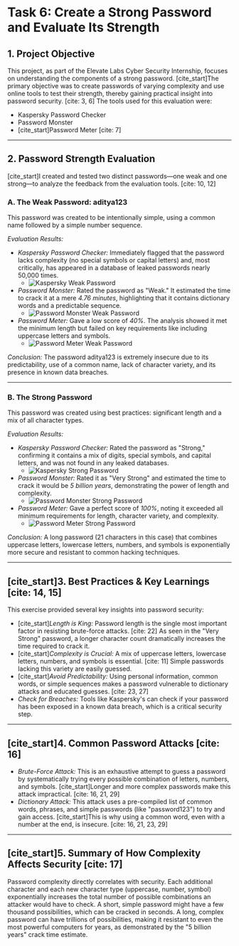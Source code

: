 # Task 6: Create a Strong Password and Evaluate Its Strength

## 1. Project Objective

This project, as part of the Elevate Labs Cyber Security Internship, focuses on understanding the components of a strong password. [cite_start]The primary objective was to create passwords of varying complexity and use online tools to test their strength, thereby gaining practical insight into password security. [cite: 3, 6] The tools used for this evaluation were:

* Kaspersky Password Checker
* Password Monster
* [cite_start]Password Meter [cite: 7]

---

## 2. Password Strength Evaluation

[cite_start]I created and tested two distinct passwords—one weak and one strong—to analyze the feedback from the evaluation tools. [cite: 10, 12]

### A. The Weak Password: aditya123

This password was created to be intentionally simple, using a common name followed by a simple number sequence.

*Evaluation Results:*

* *Kaspersky Password Checker:* Immediately flagged that the password lacks complexity (no special symbols or capital letters) and, most critically, has appeared in a database of leaked passwords nearly 50,000 times.
    * ![Kaspersky Weak Password](httpsa://user-images.githubusercontent.com/your-username/your-repo/blob/main/Task%206%201.jpg)
* *Password Monster:* Rated the password as "Weak." It estimated the time to crack it at a mere *4.76 minutes*, highlighting that it contains dictionary words and a predictable sequence.
    * ![Password Monster Weak Password](httpsa://user-images.githubusercontent.com/your-username/your-repo/blob/main/Task%206%202.png)
* *Password Meter:* Gave a low score of *40%*. The analysis showed it met the minimum length but failed on key requirements like including uppercase letters and symbols.
    * ![Password Meter Weak Password](httpsa://user-images.githubusercontent.com/your-username/your-repo/blob/main/Task%206%203.png)

*Conclusion:* The password aditya123 is extremely insecure due to its predictability, use of a common name, lack of character variety, and its presence in known data breaches.

---

### B. The Strong Password

This password was created using best practices: significant length and a mix of all character types.

*Evaluation Results:*

* *Kaspersky Password Checker:* Rated the password as "Strong," confirming it contains a mix of digits, special symbols, and capital letters, and was not found in any leaked databases.
    * ![Kaspersky Strong Password](httpsa://user-images.githubusercontent.com/your-username/your-repo/blob/main/Task%206%20strong.jpg)
* *Password Monster:* Rated it as "Very Strong" and estimated the time to crack it would be *5 billion years*, demonstrating the power of length and complexity.
    * ![Password Monster Strong Password](httpsa://user-images.githubusercontent.com/your-username/your-repo/blob/main/Task%206%20strong%202.png)
* *Password Meter:* Gave a perfect score of *100%*, noting it exceeded all minimum requirements for length, character variety, and complexity.
    * ![Password Meter Strong Password](httpsa://user-images.githubusercontent.com/your-username/your-repo/blob/main/Task%20strong%203.png)

*Conclusion:* A long password (21 characters in this case) that combines uppercase letters, lowercase letters, numbers, and symbols is exponentially more secure and resistant to common hacking techniques.

---

## [cite_start]3. Best Practices & Key Learnings [cite: 14, 15]

This exercise provided several key insights into password security:

* [cite_start]*Length is King:* Password length is the single most important factor in resisting brute-force attacks. [cite: 22] As seen in the "Very Strong" password, a longer character count dramatically increases the time required to crack it.
* [cite_start]*Complexity is Crucial:* A mix of uppercase letters, lowercase letters, numbers, and symbols is essential. [cite: 11] Simple passwords lacking this variety are easily guessed.
* [cite_start]*Avoid Predictability:* Using personal information, common words, or simple sequences makes a password vulnerable to dictionary attacks and educated guesses. [cite: 23, 27]
* *Check for Breaches:* Tools like Kaspersky's can check if your password has been exposed in a known data breach, which is a critical security step.

---

## [cite_start]4. Common Password Attacks [cite: 16]

* *Brute-Force Attack:* This is an exhaustive attempt to guess a password by systematically trying every possible combination of letters, numbers, and symbols. [cite_start]Longer and more complex passwords make this attack impractical. [cite: 16, 21, 29]
* *Dictionary Attack:* This attack uses a pre-compiled list of common words, phrases, and simple passwords (like "password123") to try and gain access. [cite_start]This is why using a common word, even with a number at the end, is insecure. [cite: 16, 21, 23, 29]

---

## [cite_start]5. Summary of How Complexity Affects Security [cite: 17]

Password complexity directly correlates with security. Each additional character and each new character type (uppercase, number, symbol) exponentially increases the total number of possible combinations an attacker would have to check. A short, simple password might have a few thousand possibilities, which can be cracked in seconds. A long, complex password can have trillions of possibilities, making it resistant to even the most powerful computers for years, as demonstrated by the "5 billion years" crack time estimate.

